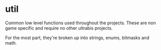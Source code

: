 # util

Common low level functions used throughout the projects. These are non game
specific and require no other ultrabis projects.

For the most part, they're broken up into strings, enums, bitmasks and math.
